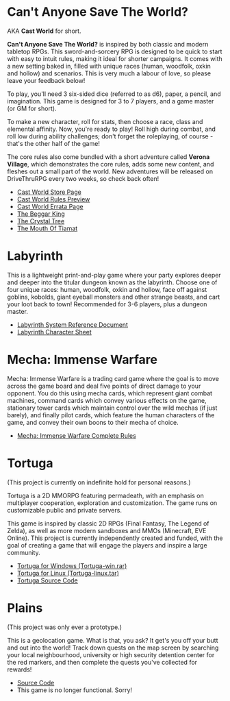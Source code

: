 Can't Anyone Save The World?
===

<div class="ui raised segment">

AKA <strong>Cast World</strong> for short.

<strong>Can't Anyone Save The World?</strong> is inspired by both classic and modern tabletop RPGs. This sword-and-sorcery RPG is designed to be quick to start with easy to intuit rules, making it ideal for shorter campaigns. It comes with a new setting baked in, filled with unique races (human, woodfolk, oxkin and hollow) and scenarios. This is very much a labour of love, so please leave your feedback below!

To play, you'll need 3 six-sided dice (referred to as d6), paper, a pencil, and imagination. This game is designed for 3 to 7 players, and a game master (or GM for short).

To make a new character, roll for stats, then choose a race, class and elemental affinity. Now, you're ready to play! Roll high during combat, and roll low during ability challenges; don't forget the roleplaying, of course - that's the other half of the game!

The core rules also come bundled with a short adventure called <strong>Verona Village</strong>, which demonstrates the core rules, adds some new content, and fleshes out a small part of the world. New adventures will be released on DriveThruRPG every two weeks, so check back often!

* [Cast World Store Page](http://www.drivethrurpg.com/product/230186)
* [Cast World Rules Preview](http://krgamestudios.com/dl/Castworld_Rules_Preview.pdf)
* [Cast World Errata Page](http://krgamestudios.com/castworld_errata.html)
* [The Beggar King](http://www.drivethrurpg.com/product/230766)
* [The Crystal Tree](http://www.drivethrurpg.com/product/232039)
* [The Mouth Of Tiamat](http://www.drivethrurpg.com/product/234987)

</div>

Labyrinth
===

<div class="ui raised segment">

This is a lightweight print-and-play game where your party explores deeper and deeper into the titular dungeon known as the labyrinth. Choose one of four unique races: human, woodfolk, oxkin and hollow, face off against goblins, kobolds, giant eyeball monsters and other strange beasts, and cart your loot back to town! Recommended for 3-6 players, plus a dungeon master.

* [Labyrinth System Reference Document](dl/Labyrinth_SRD.pdf)
* [Labyrinth Character Sheet](dl/Labyrinth_Character_Sheet.pdf)

</div>

Mecha: Immense Warfare
===

<div class="ui raised segment">

Mecha: Immense Warfare is a trading card game where the goal is to move across the game board and deal five points of direct damage to your opponent. You do this using mecha cards, which represent giant combat machines, command cards which convey various effects on the game, stationary tower cards which maintain control over the wild mechas (if just barely), and finally pilot cards, which feature the human characters of the game, and convey their own boons to their mecha of choice.

* [Mecha: Immense Warfare Complete Rules](http://mecha.krgamestudios.com)

</div>

Tortuga
===

<div class="ui raised segment">

(This project is currently on indefinite hold for personal reasons.)

Tortuga is a 2D MMORPG featuring permadeath, with an emphasis on multiplayer cooperation, exploration and customization. The game runs on customizable public and private servers.

This game is inspired by classic 2D RPGs (Final Fantasy, The Legend of Zelda), as well as more modern sandboxes and MMOs (Minecraft, EVE Online). This project is currently independently created and funded, with the goal of creating a game that will engage the players and inspire a large community.

* [Tortuga for Windows (Tortuga-win.rar)](dl/Tortuga-win.rar)
* [Tortuga for Linux (Tortuga-linux.tar)](dl/Tortuga-linux.tar)
* [Tortuga Source Code](https://github.com/KRGameStudios/Tortuga)

</div>

Plains
===

<div class="ui raised segment">

(This project was only ever a prototype.)

This is a geolocation game. What is that, you ask? It get's you off your butt and out into the world! Track down quests on the map screen by searching your local neighbourhood, university or high security detention center for the red markers, and then complete the quests you've collected for rewards!

* [Source Code](https://github.com/Ratstail91/Plains)
* This game is no longer functional. Sorry!

</div>
